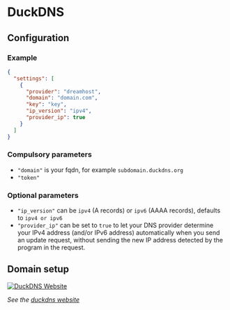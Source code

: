# DuckDNS

## Configuration

### Example

```json
{
  "settings": [
    {
      "provider": "dreamhost",
      "domain": "domain.com",
      "key": "key",
      "ip_version": "ipv4",
      "provider_ip": true
    }
  ]
}
```

### Compulsory parameters

- `"domain"` is your fqdn, for example `subdomain.duckdns.org`
- `"token"`

### Optional parameters

- `"ip_version"` can be `ipv4` (A records) or `ipv6` (AAAA records), defaults to `ipv4 or ipv6`
- `"provider_ip"` can be set to `true` to let your DNS provider determine your IPv4 address (and/or IPv6 address) automatically when you send an update request, without sending the new IP address detected by the program in the request.

## Domain setup

[![DuckDNS Website](../readme/duckdns.png)](https://duckdns.org)

*See the [duckdns website](https://duckdns.org)*
